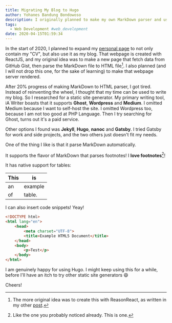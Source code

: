 ```yaml
---
title: Migrating My Blog to Hugo
author: Yohanes Bandung Bondowoso
description: I originally planned to make my own MarkDown parser and use gist as my blog CMS. After researched a bit between static site generator, I choose Hugo.
tags:
  - Web Development #web_development
date: 2020-04-15T01:59:34
---
```


In the start of 2020, I planned to expand my [personal page](https://old.ybbond.dev/) to not only contain my "CV", but also use it as my blog. That webpage is created with ReactJS, and my original idea was to make a new page that fetch data from GitHub Gist, then parse the MarkDown file to HTML file[^1]. I also planned (and I will not drop this one, for the sake of learning) to make that webpage server rendered.

[^1]: The more original idea was to create this with ReasonReact, as written in my other [post](/posts/2020-03-trying-bs-json-and-bs-fetch-to-publish-my-gist-as-blog/).

After 20% progress of making MarkDown to HTML parser, I got tired. Instead of reinventing the wheel, I thought that my time can be used to write my blog. So I researched for a static site generator. My primary writing tool, iA Writer boasts that it supports **Ghost**, **Wordpress** and **Medium**. I omitted Medium because I want to self-host the site. I omitted Wordpress too, because I am not too good at PHP Language. Then I try searching for Ghost, turns out it's a paid service.

Other options I found was **Jekyll**, **Hugo**, **nanoc** and **Gatsby**. I tried Gatsby for work and side projects, and the two others just doesn't fit my needs.

One of the thing I like is that it parse MarkDown automatically.

It supports the flavor of MarkDown that parses footnotes! I **love footnotes**[^2]!

It has native support for tables:

[^2]: Like the one you probably noticed already. This is one.

This | is
-----|------
  an | example
  of | table.

I can also insert code snippets! Yeay!


```html
<!DOCTYPE html>
<html lang="en">
    <head>
        <meta charset="UTF-8">
        <title>Example HTML5 Document</title>
    </head>
    <body>
        <p>Test</p>
    </body>
</html>
```

I am genuinely happy for using Hugo. I might keep using this for a while, before I'll have an itch to try other static site  generators 😄

Cheers!
